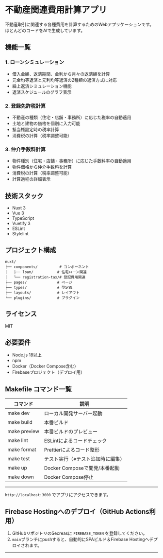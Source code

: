 # 不動産関連費用計算アプリ

不動産取引に関連する各種費用を計算するためのWebアプリケーションです。ほとんどのコードをAIで生成しています。

## 機能一覧

### 1. ローンシミュレーション
- 借入金額、返済期間、金利から月々の返済額を計算
- 元金均等返済と元利均等返済の2種類の返済方式に対応
- 繰上返済シミュレーション機能
- 返済スケジュールのグラフ表示

### 2. 登録免許税計算
- 不動産の種類（住宅・店舗・事務所）に応じた税率の自動適用
- 土地と建物の価格を個別に入力可能
- 抵当権設定時の税率計算
- 消費税の計算（税率調整可能）

### 3. 仲介手数料計算
- 物件種別（住宅・店舗・事務所）に応じた手数料率の自動適用
- 物件価格から仲介手数料を計算
- 消費税の計算（税率調整可能）
- 計算過程の詳細表示

## 技術スタック

- Nuxt 3
- Vue 3
- TypeScript
- Vuetify 3
- ESLint
- Stylelint

## プロジェクト構成

```
nuxt/
├── components/          # コンポーネント
│   ├── loan/           # 住宅ローン関連
│   └── registration-tax/# 登記費用関連
├── pages/              # ページ
├── types/              # 型定義
├── layouts/            # レイアウト
└── plugins/            # プラグイン
```

## ライセンス

MIT

## 必要要件
- Node.js 18以上
- npm
- Docker（Docker Compose含む）
- Firebaseプロジェクト（デプロイ用）

## Makefile コマンド一覧

| コマンド           | 説明                                 |
|--------------------|--------------------------------------|
| make dev           | ローカル開発サーバー起動             |
| make build         | 本番ビルド                           |
| make preview       | 本番ビルドのプレビュー               |
| make lint          | ESLintによるコードチェック           |
| make format        | Prettierによるコード整形             |
| make test          | テスト実行（※テスト追加時に編集）    |
| make up            | Docker Composeで開発/本番起動        |
| make down          | Docker Compose停止                   |

---

`http://localhost:3000` でアプリにアクセスできます。

## Firebase Hostingへのデプロイ（GitHub Actions利用）

1. GitHubリポジトリのSecreasに `FIREBASE_TOKEN` を登録してください。
2. `main`ブランチにpushすると、自動的にSPAビルド＆Firebase Hostingへデプロイされます。

---
